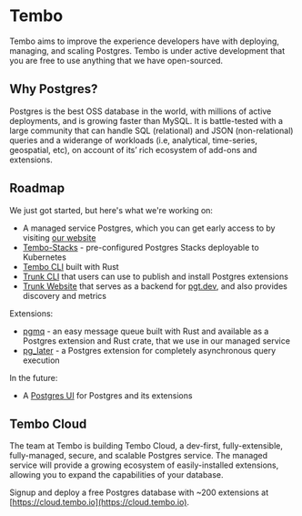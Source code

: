 # Tembo

Tembo aims to improve the experience developers have with deploying, managing, and scaling
Postgres. Tembo is under active development that you are free to use anything that we have
open-sourced.

## Why Postgres?

Postgres is the best OSS database in the world, with millions of active deployments, and is growing faster
than MySQL. It is battle-tested with a large community that can handle SQL (relational) and JSON
(non-relational) queries and a widerange of workloads (i.e, analytical, time-series, geospatial, etc),
on account of its’ rich ecosystem of add-ons and extensions.

## Roadmap

We just got started, but here's what we're working on:

* A managed service Postgres, which you can get early access to by visiting
  [our website](https://tembo.io)
* [Tembo-Stacks](https://github.com/tembo-io/tembo-stacks) - pre-configured Postgres Stacks deployable to Kubernetes
* [Tembo CLI](https://github.com/tembo-io/tembo-cli) built with Rust
* [Trunk CLI](https://github.com/tembo-io/trunk/tree/main/cli) that users can use to publish and install Postgres extensions
* [Trunk Website](https://github.com/tembo-io/trunk/tree/main/registry) that serves as a backend for [pgt.dev](https://pgt.dev), and also provides discovery and metrics

Extensions:
* [pgmq](https://github.com/tembo-io/pgmq) - an easy message queue built with Rust and available as a Postgres extension and Rust crate, that we use in our managed service
* [pg_later](https://github.com/tembo-io/pg_later) - a Postgres extension for completely asynchronous query execution

In the future:

* A [Postgres UI](https://github.com/tembo-io/pgUI) for Postgres and its extensions

## Tembo Cloud

The team at Tembo is building Tembo Cloud, a dev-first, fully-extensible, fully-managed, secure, and
scalable Postgres service. The managed service will provide a growing ecosystem of easily-installed
extensions, allowing you to expand the capabilities of your database.

Signup and deploy a free Postgres database with ~200 extensions at [https://cloud.tembo.io](https://cloud.tembo.io).
